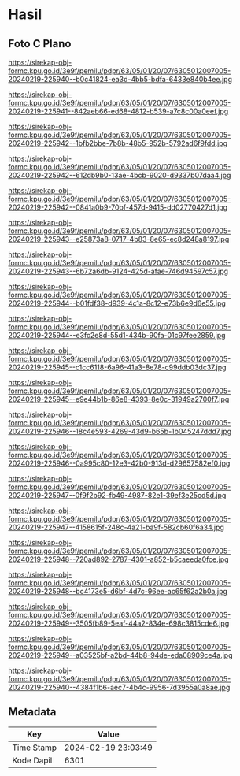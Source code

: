 # Hasil

## Foto C Plano

https://sirekap-obj-formc.kpu.go.id/3e9f/pemilu/pdpr/63/05/01/20/07/6305012007005-20240219-225940--b0c41824-ea3d-4bb5-bdfa-6433e840b4ee.jpg

https://sirekap-obj-formc.kpu.go.id/3e9f/pemilu/pdpr/63/05/01/20/07/6305012007005-20240219-225941--842aeb66-ed68-4812-b539-a7c8c00a0eef.jpg

https://sirekap-obj-formc.kpu.go.id/3e9f/pemilu/pdpr/63/05/01/20/07/6305012007005-20240219-225942--1bfb2bbe-7b8b-48b5-952b-5792ad6f9fdd.jpg

https://sirekap-obj-formc.kpu.go.id/3e9f/pemilu/pdpr/63/05/01/20/07/6305012007005-20240219-225942--612db9b0-13ae-4bcb-9020-d9337b07daa4.jpg

https://sirekap-obj-formc.kpu.go.id/3e9f/pemilu/pdpr/63/05/01/20/07/6305012007005-20240219-225942--0841a0b9-70bf-457d-9415-dd02770427d1.jpg

https://sirekap-obj-formc.kpu.go.id/3e9f/pemilu/pdpr/63/05/01/20/07/6305012007005-20240219-225943--e25873a8-0717-4b83-8e65-ec8d248a8197.jpg

https://sirekap-obj-formc.kpu.go.id/3e9f/pemilu/pdpr/63/05/01/20/07/6305012007005-20240219-225943--6b72a6db-9124-425d-afae-746d94597c57.jpg

https://sirekap-obj-formc.kpu.go.id/3e9f/pemilu/pdpr/63/05/01/20/07/6305012007005-20240219-225944--b01fdf38-d939-4c1a-8c12-e73b6e9d6e55.jpg

https://sirekap-obj-formc.kpu.go.id/3e9f/pemilu/pdpr/63/05/01/20/07/6305012007005-20240219-225944--e3fc2e8d-55d1-434b-90fa-01c97fee2859.jpg

https://sirekap-obj-formc.kpu.go.id/3e9f/pemilu/pdpr/63/05/01/20/07/6305012007005-20240219-225945--c1cc6118-6a96-41a3-8e78-c99ddb03dc37.jpg

https://sirekap-obj-formc.kpu.go.id/3e9f/pemilu/pdpr/63/05/01/20/07/6305012007005-20240219-225945--e9e44b1b-86e8-4393-8e0c-31949a2700f7.jpg

https://sirekap-obj-formc.kpu.go.id/3e9f/pemilu/pdpr/63/05/01/20/07/6305012007005-20240219-225946--18c4e593-4269-43d9-b65b-1b045247ddd7.jpg

https://sirekap-obj-formc.kpu.go.id/3e9f/pemilu/pdpr/63/05/01/20/07/6305012007005-20240219-225946--0a995c80-12e3-42b0-913d-d29657582ef0.jpg

https://sirekap-obj-formc.kpu.go.id/3e9f/pemilu/pdpr/63/05/01/20/07/6305012007005-20240219-225947--0f9f2b92-fb49-4987-82e1-39ef3e25cd5d.jpg

https://sirekap-obj-formc.kpu.go.id/3e9f/pemilu/pdpr/63/05/01/20/07/6305012007005-20240219-225947--4158615f-248c-4a21-ba9f-582cb60f6a34.jpg

https://sirekap-obj-formc.kpu.go.id/3e9f/pemilu/pdpr/63/05/01/20/07/6305012007005-20240219-225948--720ad892-2787-4301-a852-b5caeeda0fce.jpg

https://sirekap-obj-formc.kpu.go.id/3e9f/pemilu/pdpr/63/05/01/20/07/6305012007005-20240219-225948--bc4173e5-d6bf-4d7c-96ee-ac65f62a2b0a.jpg

https://sirekap-obj-formc.kpu.go.id/3e9f/pemilu/pdpr/63/05/01/20/07/6305012007005-20240219-225949--3505fb89-5eaf-44a2-834e-698c3815cde6.jpg

https://sirekap-obj-formc.kpu.go.id/3e9f/pemilu/pdpr/63/05/01/20/07/6305012007005-20240219-225949--a03525bf-a2bd-44b8-94de-eda08909ce4a.jpg

https://sirekap-obj-formc.kpu.go.id/3e9f/pemilu/pdpr/63/05/01/20/07/6305012007005-20240219-225940--4384f1b6-aec7-4b4c-9956-7d3955a0a8ae.jpg


## Metadata

| Key        | Value               |
| ---------- | ------------------- |
| Time Stamp | 2024-02-19 23:03:49 |
| Kode Dapil | 6301                |



